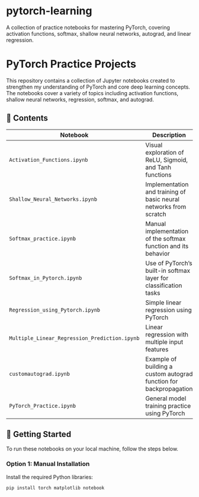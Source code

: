 # pytorch-learning
A collection of practice notebooks for mastering PyTorch, covering activation functions, softmax, shallow neural networks, autograd, and linear regression.
# PyTorch Practice Projects

This repository contains a collection of Jupyter notebooks created to strengthen my understanding of PyTorch and core deep learning concepts. The notebooks cover a variety of topics including activation functions, shallow neural networks, regression, softmax, and autograd.

## 📁 Contents

| Notebook | Description |
|----------|-------------|
| `Activation_Functions.ipynb` | Visual exploration of ReLU, Sigmoid, and Tanh functions |
| `Shallow_Neural_Networks.ipynb` | Implementation and training of basic neural networks from scratch |
| `Softmax_practice.ipynb` | Manual implementation of the softmax function and its behavior |
| `Softmax_in_Pytorch.ipynb` | Use of PyTorch’s built-in softmax layer for classification tasks |
| `Regression_using_Pytorch.ipynb` | Simple linear regression using PyTorch |
| `Multiple_Linear_Regression_Prediction.ipynb` | Linear regression with multiple input features |
| `customautograd.ipynb` | Example of building a custom autograd function for backpropagation |
| `PyTorch_Practice.ipynb` | General model training practice using PyTorch |

## 🚀 Getting Started

To run these notebooks on your local machine, follow the steps below.

### Option 1: Manual Installation

Install the required Python libraries:

```bash
pip install torch matplotlib notebook
